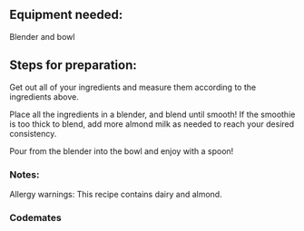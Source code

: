 
## Equipment needed:
Blender and bowl

## Steps for preparation:

Get out all of your ingredients and measure them according to the ingredients above.

Place all the ingredients in a blender, and blend until smooth! If the smoothie is too thick to blend, add more almond milk as needed to reach your desired consistency.

Pour from the blender into the bowl and enjoy with a spoon!

### Notes:

Allergy warnings: This recipe contains dairy and almond.

### Codemates #
